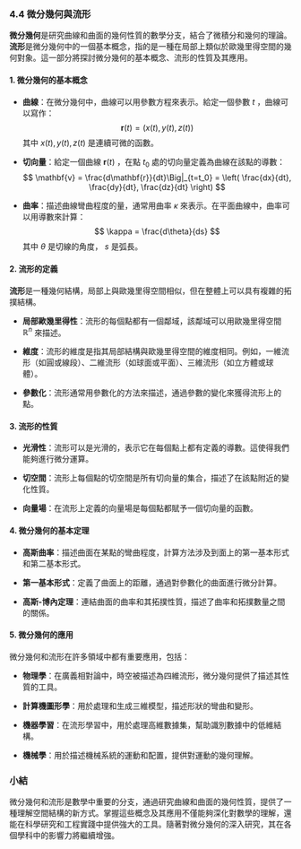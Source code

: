 ### 4.4 微分幾何與流形

**微分幾何**是研究曲線和曲面的幾何性質的數學分支，結合了微積分和幾何的理論。**流形**是微分幾何中的一個基本概念，指的是一種在局部上類似於歐幾里得空間的幾何對象。這一部分將探討微分幾何的基本概念、流形的性質及其應用。

#### 1. 微分幾何的基本概念

- **曲線**：在微分幾何中，曲線可以用參數方程來表示。給定一個參數  $t$ ，曲線可以寫作：
  $$
  \mathbf{r}(t) = (x(t), y(t), z(t))
  $$
  其中  $x(t), y(t), z(t)$  是連續可微的函數。

- **切向量**：給定一個曲線  $\mathbf{r}(t)$ ，在點  $t_0$  處的切向量定義為曲線在該點的導數：
  $$
  \mathbf{v} = \frac{d\mathbf{r}}{dt}\Big|_{t=t_0} = \left( \frac{dx}{dt}, \frac{dy}{dt}, \frac{dz}{dt} \right)
  $$

- **曲率**：描述曲線彎曲程度的量，通常用曲率  $\kappa$  來表示。在平面曲線中，曲率可以用導數來計算：
  $$
  \kappa = \frac{d\theta}{ds}
  $$
  其中  $\theta$  是切線的角度， $s$  是弧長。

#### 2. 流形的定義

**流形**是一種幾何結構，局部上與歐幾里得空間相似，但在整體上可以具有複雜的拓撲結構。

- **局部歐幾里得性**：流形的每個點都有一個鄰域，該鄰域可以用歐幾里得空間  $\mathbb{R}^n$  來描述。

- **維度**：流形的維度是指其局部結構與歐幾里得空間的維度相同。例如，一維流形（如圓或線段）、二維流形（如球面或平面）、三維流形（如立方體或球體）。

- **參數化**：流形通常用參數化的方法來描述，通過參數的變化來獲得流形上的點。

#### 3. 流形的性質

- **光滑性**：流形可以是光滑的，表示它在每個點上都有定義的導數。這使得我們能夠進行微分運算。

- **切空間**：流形上每個點的切空間是所有切向量的集合，描述了在該點附近的變化性質。

- **向量場**：在流形上定義的向量場是每個點都賦予一個切向量的函數。

#### 4. 微分幾何的基本定理

- **高斯曲率**：描述曲面在某點的彎曲程度，計算方法涉及到面上的第一基本形式和第二基本形式。

- **第一基本形式**：定義了曲面上的距離，通過對參數化的曲面進行微分計算。

- **高斯-博內定理**：連結曲面的曲率和其拓撲性質，描述了曲率和拓撲數量之間的關係。

#### 5. 微分幾何的應用

微分幾何和流形在許多領域中都有重要應用，包括：

- **物理學**：在廣義相對論中，時空被描述為四維流形，微分幾何提供了描述其性質的工具。
  
- **計算機圖形學**：用於處理和生成三維模型，描述形狀的彎曲和變形。

- **機器學習**：在流形學習中，用於處理高維數據集，幫助識別數據中的低維結構。

- **機械學**：用於描述機械系統的運動和配置，提供對運動的幾何理解。

### 小結

微分幾何和流形是數學中重要的分支，通過研究曲線和曲面的幾何性質，提供了一種理解空間結構的新方式。掌握這些概念及其應用不僅能夠深化對數學的理解，還能在科學研究和工程實踐中提供強大的工具。隨著對微分幾何的深入研究，其在各個學科中的影響力將繼續增強。